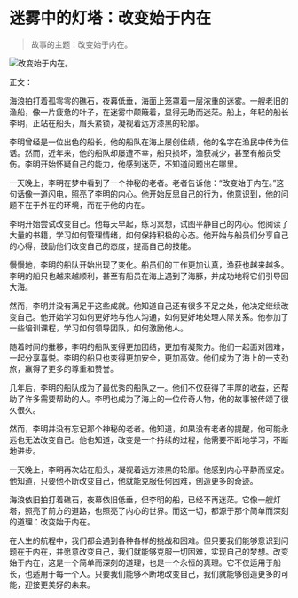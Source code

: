 # 迷雾中的灯塔：改变始于内在

> 故事的主题：改变始于内在。

![改变始于内在。](/images/5948181035874b4399eecb34e84f0bc0.jpg)


正文：

海浪拍打着孤零零的礁石，夜幕低垂，海面上笼罩着一层浓重的迷雾。一艘老旧的渔船，像一片疲惫的叶子，在迷雾中颠簸着，显得无助而迷茫。船上，年轻的船长李明，正站在船头，眉头紧锁，凝视着远方漆黑的轮廓。

李明曾经是一位出色的船长，他的船队在海上屡创佳绩，他的名字在渔民中传为佳话。然而，近年来，他的船队却屡遭不幸，船只损坏，渔获减少，甚至有船员受伤。李明开始怀疑自己的能力，他感到迷茫，不知道问题出在哪里。

一天晚上，李明在梦中看到了一个神秘的老者。老者告诉他：“改变始于内在。”这句话像一道闪电，照亮了李明的内心。他开始反思自己的行为，他意识到，他的问题不在于外在的环境，而在于他的内在。

李明开始尝试改变自己。他每天早起，练习冥想，试图平静自己的内心。他阅读了大量的书籍，学习如何管理情绪，如何保持积极的心态。他开始与船员们分享自己的心得，鼓励他们改变自己的态度，提高自己的技能。

慢慢地，李明的船队开始出现了变化。船员们的工作更加认真，渔获也越来越多。李明的船只也越来越顺利，甚至有船员在海上遇到了海豚，并成功地将它们引导回大海。

然而，李明并没有满足于这些成就。他知道自己还有很多不足之处，他决定继续改变自己。他开始学习如何更好地与他人沟通，如何更好地处理人际关系。他参加了一些培训课程，学习如何领导团队，如何激励他人。

随着时间的推移，李明的船队变得更加团结，更加有凝聚力。他们一起面对困难，一起分享喜悦。李明的船只也变得更加安全，更加高效。他们成为了海上的一支劲旅，赢得了更多的尊重和赞誉。

几年后，李明的船队成为了最优秀的船队之一。他们不仅获得了丰厚的收益，还帮助了许多需要帮助的人。李明也成为了海上的一位传奇人物，他的故事被传颂了很久很久。

然而，李明并没有忘记那个神秘的老者。他知道，如果没有老者的提醒，他可能永远也无法改变自己。他也知道，改变是一个持续的过程，他需要不断地学习，不断地进步。

一天晚上，李明再次站在船头，凝视着远方漆黑的轮廓。他感到内心平静而坚定。他知道，只要他不断改变自己，他就能克服任何困难，创造更多的奇迹。

海浪依旧拍打着礁石，夜幕依旧低垂，但李明的船，已经不再迷茫。它像一艘灯塔，照亮了前方的道路，也照亮了内心的世界。而这一切，都源于那个简单而深刻的道理：改变始于内在。

在人生的航程中，我们都会遇到各种各样的挑战和困难。但只要我们能够意识到问题在于内在，并愿意改变自己，我们就能够克服一切困难，实现自己的梦想。改变始于内在，这是一个简单而深刻的道理，也是一个永恒的真理。它不仅适用于船长，也适用于每一个人。只要我们能够不断地改变自己，我们就能够创造更多的可能，迎接更美好的未来。